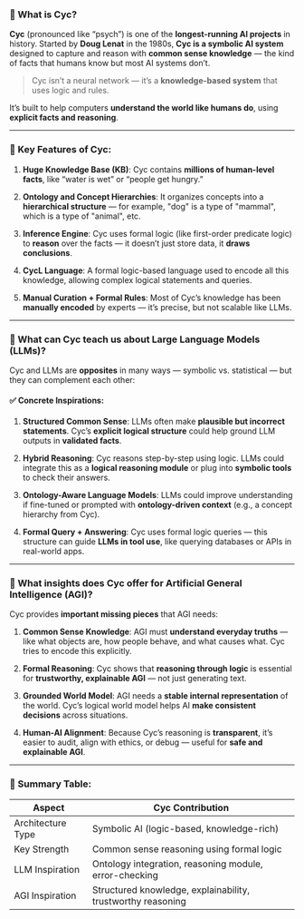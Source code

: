 ### 🧠 What is **Cyc**?

**Cyc** (pronounced like “psych”) is one of the **longest-running AI projects** in history.
Started by **Doug Lenat** in the 1980s, **Cyc is a symbolic AI system** designed to capture and reason with **common sense knowledge** — the kind of facts that humans know but most AI systems don’t.

> Cyc isn’t a neural network — it’s a **knowledge-based system** that uses logic and rules.

It’s built to help computers **understand the world like humans do**, using **explicit facts and reasoning**.

---

### 🌟 Key Features of Cyc:

1. **Huge Knowledge Base (KB)**:
   Cyc contains **millions of human-level facts**, like “water is wet” or “people get hungry.”

2. **Ontology and Concept Hierarchies**:
   It organizes concepts into a **hierarchical structure** — for example, "dog" is a type of "mammal", which is a type of "animal", etc.

3. **Inference Engine**:
   Cyc uses formal logic (like first-order predicate logic) to **reason** over the facts — it doesn’t just store data, it **draws conclusions**.

4. **CycL Language**:
   A formal logic-based language used to encode all this knowledge, allowing complex logical statements and queries.

5. **Manual Curation + Formal Rules**:
   Most of Cyc’s knowledge has been **manually encoded** by experts — it’s precise, but not scalable like LLMs.

---

### 🤖 What can Cyc teach us about **Large Language Models (LLMs)**?

Cyc and LLMs are **opposites** in many ways — symbolic vs. statistical — but they can complement each other:

#### ✅ Concrete Inspirations:

1. **Structured Common Sense**:
   LLMs often make **plausible but incorrect statements**. Cyc’s **explicit logical structure** could help ground LLM outputs in **validated facts**.

2. **Hybrid Reasoning**:
   Cyc reasons step-by-step using logic. LLMs could integrate this as a **logical reasoning module** or plug into **symbolic tools** to check their answers.

3. **Ontology-Aware Language Models**:
   LLMs could improve understanding if fine-tuned or prompted with **ontology-driven context** (e.g., a concept hierarchy from Cyc).

4. **Formal Query + Answering**:
   Cyc uses formal logic queries — this structure can guide **LLMs in tool use**, like querying databases or APIs in real-world apps.

---

### 🚀 What insights does Cyc offer for **Artificial General Intelligence (AGI)?**

Cyc provides **important missing pieces** that AGI needs:

1. **Common Sense Knowledge**:
   AGI must **understand everyday truths** — like what objects are, how people behave, and what causes what. Cyc tries to encode this explicitly.

2. **Formal Reasoning**:
   Cyc shows that **reasoning through logic** is essential for **trustworthy, explainable AGI** — not just generating text.

3. **Grounded World Model**:
   AGI needs a **stable internal representation** of the world. Cyc’s logical world model helps AI **make consistent decisions** across situations.

4. **Human-AI Alignment**:
   Because Cyc’s reasoning is **transparent**, it’s easier to audit, align with ethics, or debug — useful for **safe and explainable AGI**.

---

### 🧩 Summary Table:

| Aspect            | Cyc Contribution                                            |
| ----------------- | ----------------------------------------------------------- |
| Architecture Type | Symbolic AI (logic-based, knowledge-rich)                   |
| Key Strength      | Common sense reasoning using formal logic                   |
| LLM Inspiration   | Ontology integration, reasoning module, error-checking      |
| AGI Inspiration   | Structured knowledge, explainability, trustworthy reasoning |

